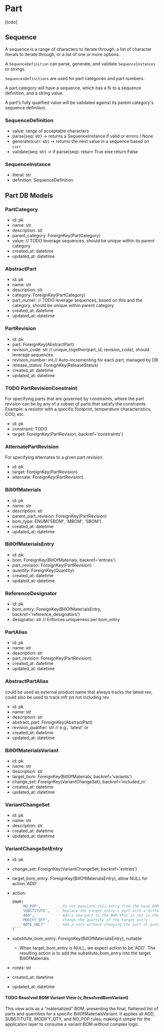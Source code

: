# Part

[todo]

## Sequence

A sequence is a range of characters to iterate through, a list of character literals to iterate through, or a list of one or more options.

A `SequenceDefinition` can parse, generate, and validate `SequenceInstances` or strings.

`SequencesDefinitions` are used for part categories and part numbers.

A part category will have a sequence, which has a fk to a sequence definition, and a string value.

A part's fully qualified value will be validated against its parent category's sequence definition.

### SequenceDefinition

- value: range of acceptable characters
- parse(seq: str) -> returns a SequenceInstance if valid or errors / None
- generate(curr: str) -> returns the next value in a sequence based on `curr`
- validate(seq: str) -> if parse(seq): return True else return False

### SequenceInstance

- literal: str
- definition: SequenceDefinition


## Part DB Models

### PartCategory
 - id: pk
 - name: str
 - description: str
 - parent_category: ForeignKey(PartCategory)
 - value: // TODO leverage sequences, should be unique within its parent category
 - created_at: datetime
 - updated_at: datetime

### AbstractPart
 - id: pk
 - name: str
 - description: str
 - category: ForeignKey(PartCategory)
 - part_numer: // TODO leverage sequences, based on this and the category, should be unique within parent category
 - created_at: datetime
 - updated_at: datetime

### PartRevision
 - id: pk
 - part: ForeignKey(AbstractPart)
 - revision_code: str // unique_together(part_id, revision_code), should leverage sequences
 - revision_number: int // Auto-incrementing for each part, managed by DB
 - release_status: ForeignKey(ReleaseStatus)
 - created_at: datetime
 - updated_at: datetime

### TODO PartRevisionConstraint

For specifying parts that are governed by constraints, where the part revision can be by any of a subset of parts that satisfy the constraints. Example: a resistor with a specific footprint, temperature characteristics, COO, etc.

- id: pk
- constraint: TODO
- target: ForeignKey(PartRevision, backref='constraints')

### AlternatePartRevision

For specifying alternates to a given part revision.

- id: pk
- target: ForeignKey(PartRevision)
- alternate: ForeignKey(PartRevision)

### BillOfMaterials
 - id: pk
 - name: str
 - description: str
 - parent_part_revision: ForeignKey(PartRevision)
 - bom_type: ENUM('EBOM', 'MBOM', 'SBOM')
 - created_at: datetime
 - updated_at: datetime

<!-- ## UnitOfMeasure

TODO This seems over wrought, perhaps? But also it moves this distinct class of functionality out of the Parts proper and into its own realm.

 - id: pk
 - name: str
 - description: str
 - short_name: str
 - conversions: ???

## Quantity
 - id: pk
 - unit_of_measure: ForeignKey(UnitOfMeasure)
 - value: Union[int, float, decimal (fixed point)] // should be fixed point, i.e., we don't want to lose information when we store/call/use this data -->

### BillOfMaterialsEntry
 - id: pk
 - bom: ForeignKey(BillOfMaterials, backref='entries')
 - part_revision: ForeignKey(PartRevision)
 - quantity: ForeignKey(Quantity)
 - created_at: datetime
 - updated_at: datetime

### ReferenceDesignator
 - id: pk
 - bom_entry: ForeignKey(BillOfMaterialsEntry, backref='reference_designators')
 - designator: str // Enforces uniqueness per bom_entry

### PartAlias
 - id: pk
 - name: str
 - description: str
 - part_revision: ForeignKey(PartRevision)
 - created_at: datetime
 - updated_at: datetime

### AbstractPartAlias

could be used as external product name that always tracks the latest rev, could also be used to track mfr pn not including rev

 - id: pk
 - name: str
 - description: str
 - abstract_part: ForeignKey(AbstractPart)
 - revision_qualifier: str // e.g., 'latest' or 
 - created_at: datetime
 - updated_at: datetime

### BillOfMaterialsVariant
 - id: pk
 - name: str
 - description: str
 - target_bom: ForeignKey(BillOfMaterials, backref='variants')
 - change_set: ForeignKey(VariantChangeSet), backref='included_in'
 - created_at: datetime
 - updated_at: datetime

### VariantChangeSet
 - id: pk
 - name: str
 - description: str
 - created_at: datetime
 - updated_at: datetime

### VariantChangeSetEntry
 - id: pk
 - change_set: ForeignKey(VariantChangeSet, backref='entries')
 - target_bom_entry: ForeignKey(BillOfMaterialsEntry), allow NULL for action:'ADD'
 - action:
    ```sql
    ENUM(
        'NO_POP',       -- Do not populate this entry from the base BOM
        'SUBSTITUTE',   -- Replace the target entry's part with a different one
        'ADD',          -- Add a new part to the BOM that is not in the base BOM
        'MODIFY_QTY',   -- Change the quantity of the target entry
        'NOTE_ONLY'     -- Add a note without changing the part or quantity
    )```
 - substitute_bom_entry: ForeignKey(BillOfMaterialsEntry), nullable

    - When target_bom_entry is NULL, we expect action to be 'ADD'. The resulting action is to add the substitute_bom_entry into the target BillOfMaterials.

 - notes: str
 - created_at: datetime
 - updated_at: datetime

#### TODO Resolved BOM Variant View (v_ResolvedBomVariant)

This view acts as a "materialized" BOM, presenting the final, flattened list of parts and quantities for a specific BillOfMaterialsVariant. It applies all ADD, SUBSTITUTE, MODIFY_QTY, and NO_POP rules, making it simple for the application layer to consume a variant BOM without complex logic.
